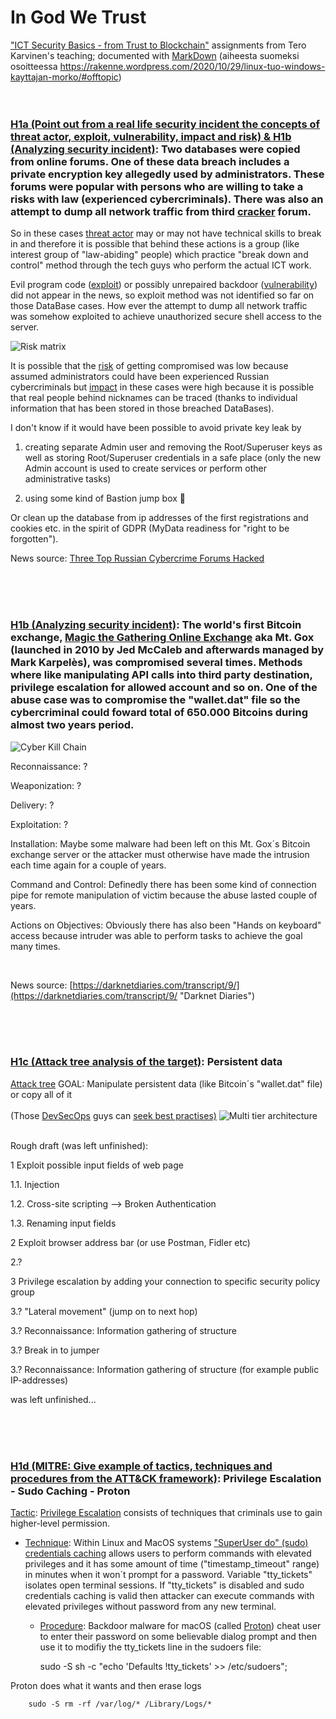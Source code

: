 # In God We Trust

["ICT Security Basics - from Trust to Blockchain"](https://www.google.com "Blockchain (BitCoin)") assignments from Tero Karvinen's teaching; documented with [MarkDown](https://github.com/adam-p/markdown-here/wiki/Markdown-Cheatsheet)
(aiheesta suomeksi osoitteessa https://rakenne.wordpress.com/2020/10/29/linux-tuo-windows-kayttajan-morko/#offtopic)
<br />
<br />
<br />
### [H1a (Point out from a real life security incident the concepts of threat actor, exploit, vulnerability, impact and risk) & H1b (Analyzing security incident)](https://terokarvinen.com/2020/ict-security-basics-from-trust-to-blockchain-itc4hm003-3001-2020-spring/#h1): Two databases were copied from online forums. One of these data breach includes a private encryption key allegedly used by administrators. These forums were popular with persons who are willing to take a risks with law (experienced cybercriminals). There was also an attempt to dump all network traffic from third [cracker](https://securitytrails.com/blog/hacker-vs-cracker) forum.

So in these cases [threat actor](https://www.beyondtrust.com/blog/entry/difference-between-a-threat-actor-hacker-attacker/) may or may not have technical skills to break in and therefore it is possible that behind these actions is a group (like interest group of "law-abiding" people) which practice "break down and control" method through the tech guys who perform the actual ICT work.

Evil program code ([exploit](https://www.trendmicro.com/vinfo/us/security/definition/exploit)) or possibly unrepaired backdoor ([vulnerability](https://www.rapid7.com/fundamentals/vulnerabilities-exploits-threats/)) did not appear in the news, so exploit method was not identified so far on those DataBase cases. How ever the attempt to dump all network traffic was somehow exploited to achieve unauthorized secure shell access to the server.

<img alt="Risk matrix" src="https://www.pratum.com/images/content/RiskMatrix_Pratum_20200422_PXX.jpg" />

<br />

It is possible that the [risk](https://www.forbes.com/sites/theyec/2019/10/01/10-data-security-risks-that-could-impact-your-company-in-2020/) of getting compromised was low because assumed administrators could have been experienced Russian cybercriminals but [impact](https://www.cisa.gov/blog/2021/01/14/risk-based-approach-national-cybersecurity) in these cases were high because it is possible that real people behind nicknames can be traced (thanks to individual information that has been stored in those breached DataBases).

I don't know if it would have been possible to avoid private key leak by

1) creating separate Admin user and removing the Root/Superuser keys as well as storing Root/Superuser credentials in a safe place (only the new Admin account is used to create services or perform other administrative tasks)

2) using some kind of Bastion jump box 🤔

Or clean up the database from ip addresses of the first registrations and cookies etc. in the spirit of GDPR (MyData readiness for "right to be forgotten").

News source: [Three Top Russian Cybercrime Forums Hacked](https://krebsonsecurity.com/2021/03/three-top-russian-cybercrime-forums-hacked/)

<br />
<br />
<br />

### [H1b (Analyzing security incident)](https://terokarvinen.com/2020/ict-security-basics-from-trust-to-blockchain-itc4hm003-3001-2020-spring/#h1): The world's first Bitcoin exchange, [Magic the Gathering Online Exchange](https://www.mtgox.com/ "Mt. Gox") aka Mt. Gox (launched in 2010 by Jed McCaleb and afterwards managed by Mark Karpelès), was compromised several times. Methods where like manipulating API calls into third party destination, privilege escalation for allowed account and so on. One of the abuse case was to compromise the "wallet.dat" file so the cybercriminal could foward total of 650.000 Bitcoins during almost two years period. 

<img alt=" Cyber Kill Chain" src="https://www.lockheedmartin.com/content/dam/lockheed-martin/rms/photo/cyber/THE-CYBER-KILL-CHAIN-body.png.pc-adaptive.1920.medium.png" />

<br />

Reconnaissance: ?

Weaponization: ?

Delivery: ?

Exploitation: ?

Installation: Maybe some malware had been left on this Mt. Gox´s Bitcoin exchange server or the attacker must otherwise have made the intrusion each time again for a couple of years.

Command and Control: Definedly there has been some kind of connection pipe for remote manipulation of victim because the abuse lasted couple of years.

Actions on Objectives: Obviously there has also been "Hands on keyboard" access because intruder was able to perform tasks to achieve the goal many times.

<br />

News source: [https://darknetdiaries.com/transcript/9/](https://darknetdiaries.com/transcript/9/ "Darknet Diaries")

<br />
<br />
<br />

### [H1c (Attack tree analysis of the target)](https://terokarvinen.com/2020/ict-security-basics-from-trust-to-blockchain-itc4hm003-3001-2020-spring/#h1): Persistent data


[Attack tree](https://www.schneier.com/academic/archives/1999/12/attack_trees.html) GOAL: Manipulate persistent data (like Bitcoin´s "wallet.dat" file) or copy all of it 
<br />
<br />
(Those [DevSecOps](https://docs.microsoft.com/en-us/azure/architecture/solution-ideas/articles/devsecops-in-github) guys can [seek best practises)](https://attack.mitre.org/mitigations/M1013/)
<img alt="Multi tier architecture" src="https://rakenne.files.wordpress.com/2021/04/scalable_architecture.jpg" />

<br />
Rough draft (was left unfinished):
<br />

1 Exploit possible input fields of web page

1.1. Injection

1.2. Cross-site scripting --> Broken Authentication

1.3. Renaming input fields

2 Exploit browser address bar (or use Postman, Fidler etc)

2.?

3 Privilege escalation by adding your connection to specific security policy group

3.? "Lateral movement" (jump on to next hop)

3.? Reconnaissance: Information gathering of structure 

3.? Break in to jumper

3.? Reconnaissance: Information gathering of structure (for example public IP-addresses)

was left unfinished...

<br />
<br />
<br />

### [H1d (MITRE: Give example of tactics, techniques and procedures from the ATT&CK framework)](https://terokarvinen.com/2020/ict-security-basics-from-trust-to-blockchain-itc4hm003-3001-2020-spring/#h1): Privilege Escalation - Sudo Caching - Proton

[Tactic](https://attack.mitre.org/tactics/enterprise/): [Privilege Escalation](https://attack.mitre.org/tactics/TA0004/) consists of techniques that criminals use to gain higher-level permission.

* [Technique](https://attack.mitre.org/techniques/enterprise/): Within Linux and MacOS systems ["SuperUser do" (sudo) credentials caching](https://attack.mitre.org/techniques/T1548/003/) allows users to perform commands with elevated privileges and it has some amount of time ("timestamp_timeout" range) in minutes when it won´t prompt for a password. Variable "tty_tickets" isolates open terminal sessions. If "tty_tickets" is disabled and sudo credentials caching is valid then attacker can execute commands with elevated privileges without password from any new terminal.

    * [Procedure](https://attack.mitre.org/software/S0279/): Backdoor malware for macOS (called [Proton](https://www.cybereason.com/blog/labs-proton-b-what-this-mac-malware-actually-does)) cheat user to enter their password on some believable dialog prompt and then use it to modifiy the tty_tickets line in the sudoers file:

        sudo -S sh -c "echo \'Defaults !tty_tickets\' >> /etc/sudoers";

Proton does what it wants and then erase logs

        sudo -S rm -rf /var/log/* /Library/Logs/*
